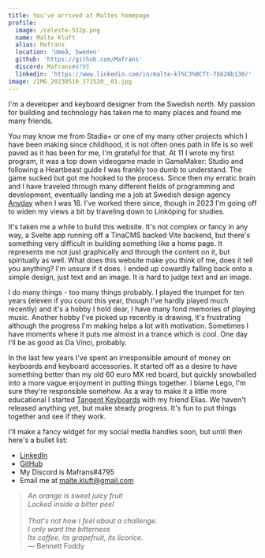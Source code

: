 ```yaml
---
title: You've arrived at Maltes homepage
profile:
  image: /celeste-512p.png
  name: Malte Klüft
  alias: Mafrans
  location: 'Umeå, Sweden'
  github: 'https://github.com/Mafrans'
  discord: Mafrans#4795
  linkedin: 'https://www.linkedin.com/in/malte-kl%C3%BCft-7bb20b130/'
image: /IMG_20230516_171520__01.jpg
---
```


I'm a developer and keyboard designer from the Swedish north. My passion for building and technology has taken me to many places and found me many friends.

You may know me from Stadia+ or one of my many other projects which I have been making since childhood, it is not often ones path in life is so well paved as it has been for me, I'm grateful for that. At 11 I wrote my first program, it was a top down videogame made in GameMaker: Studio and following a Heartbeast guide I was frankly too dumb to understand. The game sucked but got me hooked to the process. Since then my erratic brain and I have traveled through many different fields of programming and development, eventually landing me a job at Swedish design agency [Anyday](https://anyday.se "Anyday") when I was 18. I've worked there since, though in 2023 I'm going off to widen my views a bit by traveling down to Linköping for studies.

It's taken me a while to build this website. It's not complex or fancy in any way, a Svelte app running off a TinaCMS backed Vite backend, but there's something very difficult in building something like a home page. It represents me not just graphically and through the content on it, but spiritually as well. What does this website make you think of me, does it tell you anything? I'm unsure if it does. I ended up cowardly falling back onto a simple design, just text and an image. It is hard to judge text and an image.

I do many things - too many things probably. I played the trumpet for ten years (eleven if you count this year, though I've hardly played much recently) and it's a hobby I hold dear, I have many fond memories of playing music. Another hobby I've picked up recently is drawing, it's frustrating although the progress I'm making helps a lot with motivation. Sometimes I have moments where it puts me almost in a trance which is cool. One day I'll be as good as Da Vinci, probably.

In the last few years I've spent an irresponsible amount of money on keyboards and keyboard accessories. It started off as a desire to have something better than my old 60 euro MX red board, but quickly snowballed into a more vague enjoyment in putting things together. I blame Lego, I'm sure they're responsible somehow. As a way to make it a little more educational I started [Tangent Keyboards](https://github.com/TangentKeyboards "Tangent Keyboards") with my friend Elias. We haven't released anything yet, but make steady progress. It's fun to put things together and see if they work.

I'll make a fancy widget for my social media handles soon, but until then here's a bullet list:

* [LinkedIn](https://www.linkedin.com/in/malte-kl%C3%BCft-7bb20b130/ "LinkedIn")
* [GitHub](https://github.com/Mafrans "GitHub")
* My Discord is Mafrans#4795
* Email me at malte.kluft@gmail.com

> *An orange is sweet juicy fruit*\
> *Locked inside a bitter peel*\
> \
> *That's not how I feel about a challenge.*\
> *I only want the bitterness*\
> *Its coffee, its grapefruit, its licorice.*\
> ﻿— Bennett Foddy
